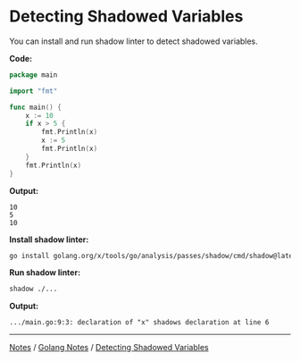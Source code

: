 # Detecting Shadowed Variables

You can install and run shadow linter to detect shadowed variables.

**Code:**

```go
package main

import "fmt"

func main() {
    x := 10
    if x > 5 {
        fmt.Println(x)
        x := 5
        fmt.Println(x)
    }
    fmt.Println(x)
}
```

**Output:**

```
10
5
10
```

**Install shadow linter:**

```bash
go install golang.org/x/tools/go/analysis/passes/shadow/cmd/shadow@latest
```

**Run shadow linter:**

```bash
shadow ./...
```

**Output:**

```
.../main.go:9:3: declaration of "x" shadows declaration at line 6
```

<hr style="height:1px;">

[Notes](../../index.md#notes) / [Golang Notes](../../index.md#golang-notes) / [Detecting Shadowed Variables](#detecting-shadowed-variables)
